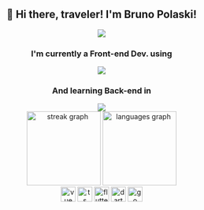 <div>
  <h2 align="center">👋 Hi there, traveler! I'm Bruno Polaski!</h2>
  <div align="center"><img src="https://64.media.tumblr.com/2d0af9c90d1b1107313cc20bda01548a/tumblr_outwxnanpp1u79o2lo1_1280.gifv"></div>
  <div align="center">
    <h3>I'm currently a Front-end Dev. using</h3>
    <img src="https://readme-typing-svg.herokuapp.com?lines=VueJS%20|%20SCSS%20|%20Quasar%20|%20Typescript;Flutter%20|%20Dart;&height=30&color=FFB082">
  </div>
  <div align="center">
    <h3>And learning Back-end in</h3>
    <img src="https://readme-typing-svg.herokuapp.com?lines=Go;&height=30&width=30&color=8B6FDC">
  </div>
</div>

<div align="center">
  <div>
    <img src="https://streak-stats.demolab.com?user=BrunoPolaski&locale=en&mode=daily&theme=modern-lilac&hide_border=true&border_radius=25&card_width=320" height="150" alt="streak graph"  />
    <img src="https://github-readme-stats.vercel.app/api/top-langs?username=BrunoPolaski&locale=en&hide_title=false&layout=compact&card_width=320&langs_count=6&theme=outrun&hide_border=true&border_radius=25" height="150" alt="languages graph"  />
  </div>
</div>

<div align="center">
  <img src="https://skillicons.dev/icons?i=vue" height="30" alt="vue logo"  />
  <img src="https://skillicons.dev/icons?i=ts" height="30" alt="ts logo"  />
  <img src="https://skillicons.dev/icons?i=flutter" height="30" alt="flutter logo" />
  <img src="https://skillicons.dev/icons?i=dart" height="30" alt="dart logo" />
  <img src="https://skillicons.dev/icons?i=go" height="30" alt="go logo"  />
</div>
